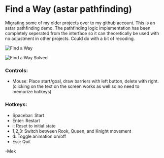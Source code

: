Find a Way (astar pathfinding)
==============================

Migrating some of my older projects over to my github account.  This is an astar pathfinding demo.  The pathfinding logic implementation has been completely seperated from the interface so it can theoretically be used with no adjustment in other projects. Could do with a bit of recoding.

![Find a Way](http://i1192.photobucket.com/albums/aa340/Mekire/Path1.png)

![Find a Way Solved](http://i1192.photobucket.com/albums/aa340/Mekire/Path2.png)

### Controls:
* Mouse: Place start/goal, draw barriers with left button, delete with right. (clicking on the text on the screen works as well so no need to memorize hotkeys)

### Hotkeys:
* Spacebar: Start
* Enter: Restart
* i: Reset to initial state
* 1,2,3: Switch between Rook, Queen, and Knight movement
* d: Toggle animation on/off
* Esc: Quit

-Mek
